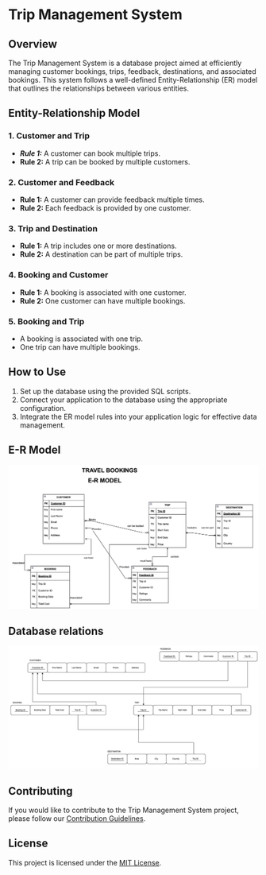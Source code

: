 # Trip Management System

## Overview

The Trip Management System is a database project aimed at efficiently managing customer bookings, trips, feedback, destinations, and associated bookings. This system follows a well-defined Entity-Relationship (ER) model that outlines the relationships between various entities.

## Entity-Relationship Model

### 1. Customer and Trip

- ***Rule 1:*** A customer can book multiple trips.
- **Rule 2:** A trip can be booked by multiple customers.

### 2. Customer and Feedback

- **Rule 1:** A customer can provide feedback multiple times.
- **Rule 2:** Each feedback is provided by one customer.

### 3. Trip and Destination

- **Rule 1:** A trip includes one or more destinations.
- **Rule 2:** A destination can be part of multiple trips.

### 4. Booking and Customer

- **Rule 1:** A booking is associated with one customer.
- **Rule 2:** One customer can have multiple bookings.

### 5. Booking and Trip

- A booking is associated with one trip.
- One trip can have multiple bookings.

## How to Use

1. Set up the database using the provided SQL scripts.
1. Connect your application to the database using the appropriate configuration.
1. Integrate the ER model rules into your application logic for effective data management.

## E-R Model

![E-R Model](/images/ER%20Model.png)

## Database relations

![Database relations](/images/DB%20Relations.png)
## Contributing

If you would like to contribute to the Trip Management System project, please follow our [Contribution Guidelines](CONTRIBUTING.md).

## License

This project is licensed under the [MIT License](LICENSE).
